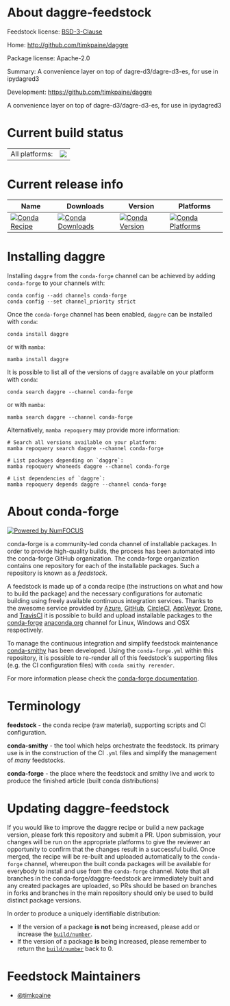 About daggre-feedstock
======================

Feedstock license: [BSD-3-Clause](https://github.com/conda-forge/daggre-feedstock/blob/main/LICENSE.txt)

Home: http://github.com/timkpaine/daggre

Package license: Apache-2.0

Summary: A convenience layer on top of dagre-d3/dagre-d3-es, for use in ipydagred3

Development: https://github.com/timkpaine/daggre

A convenience layer on top of dagre-d3/dagre-d3-es, for use in ipydagred3

Current build status
====================


<table><tr><td>All platforms:</td>
    <td>
      <a href="https://dev.azure.com/conda-forge/feedstock-builds/_build/latest?definitionId=22164&branchName=main">
        <img src="https://dev.azure.com/conda-forge/feedstock-builds/_apis/build/status/daggre-feedstock?branchName=main">
      </a>
    </td>
  </tr>
</table>

Current release info
====================

| Name | Downloads | Version | Platforms |
| --- | --- | --- | --- |
| [![Conda Recipe](https://img.shields.io/badge/recipe-daggre-green.svg)](https://anaconda.org/conda-forge/daggre) | [![Conda Downloads](https://img.shields.io/conda/dn/conda-forge/daggre.svg)](https://anaconda.org/conda-forge/daggre) | [![Conda Version](https://img.shields.io/conda/vn/conda-forge/daggre.svg)](https://anaconda.org/conda-forge/daggre) | [![Conda Platforms](https://img.shields.io/conda/pn/conda-forge/daggre.svg)](https://anaconda.org/conda-forge/daggre) |

Installing daggre
=================

Installing `daggre` from the `conda-forge` channel can be achieved by adding `conda-forge` to your channels with:

```
conda config --add channels conda-forge
conda config --set channel_priority strict
```

Once the `conda-forge` channel has been enabled, `daggre` can be installed with `conda`:

```
conda install daggre
```

or with `mamba`:

```
mamba install daggre
```

It is possible to list all of the versions of `daggre` available on your platform with `conda`:

```
conda search daggre --channel conda-forge
```

or with `mamba`:

```
mamba search daggre --channel conda-forge
```

Alternatively, `mamba repoquery` may provide more information:

```
# Search all versions available on your platform:
mamba repoquery search daggre --channel conda-forge

# List packages depending on `daggre`:
mamba repoquery whoneeds daggre --channel conda-forge

# List dependencies of `daggre`:
mamba repoquery depends daggre --channel conda-forge
```


About conda-forge
=================

[![Powered by
NumFOCUS](https://img.shields.io/badge/powered%20by-NumFOCUS-orange.svg?style=flat&colorA=E1523D&colorB=007D8A)](https://numfocus.org)

conda-forge is a community-led conda channel of installable packages.
In order to provide high-quality builds, the process has been automated into the
conda-forge GitHub organization. The conda-forge organization contains one repository
for each of the installable packages. Such a repository is known as a *feedstock*.

A feedstock is made up of a conda recipe (the instructions on what and how to build
the package) and the necessary configurations for automatic building using freely
available continuous integration services. Thanks to the awesome service provided by
[Azure](https://azure.microsoft.com/en-us/services/devops/), [GitHub](https://github.com/),
[CircleCI](https://circleci.com/), [AppVeyor](https://www.appveyor.com/),
[Drone](https://cloud.drone.io/welcome), and [TravisCI](https://travis-ci.com/)
it is possible to build and upload installable packages to the
[conda-forge](https://anaconda.org/conda-forge) [anaconda.org](https://anaconda.org/)
channel for Linux, Windows and OSX respectively.

To manage the continuous integration and simplify feedstock maintenance
[conda-smithy](https://github.com/conda-forge/conda-smithy) has been developed.
Using the ``conda-forge.yml`` within this repository, it is possible to re-render all of
this feedstock's supporting files (e.g. the CI configuration files) with ``conda smithy rerender``.

For more information please check the [conda-forge documentation](https://conda-forge.org/docs/).

Terminology
===========

**feedstock** - the conda recipe (raw material), supporting scripts and CI configuration.

**conda-smithy** - the tool which helps orchestrate the feedstock.
                   Its primary use is in the construction of the CI ``.yml`` files
                   and simplify the management of *many* feedstocks.

**conda-forge** - the place where the feedstock and smithy live and work to
                  produce the finished article (built conda distributions)


Updating daggre-feedstock
=========================

If you would like to improve the daggre recipe or build a new
package version, please fork this repository and submit a PR. Upon submission,
your changes will be run on the appropriate platforms to give the reviewer an
opportunity to confirm that the changes result in a successful build. Once
merged, the recipe will be re-built and uploaded automatically to the
`conda-forge` channel, whereupon the built conda packages will be available for
everybody to install and use from the `conda-forge` channel.
Note that all branches in the conda-forge/daggre-feedstock are
immediately built and any created packages are uploaded, so PRs should be based
on branches in forks and branches in the main repository should only be used to
build distinct package versions.

In order to produce a uniquely identifiable distribution:
 * If the version of a package **is not** being increased, please add or increase
   the [``build/number``](https://docs.conda.io/projects/conda-build/en/latest/resources/define-metadata.html#build-number-and-string).
 * If the version of a package **is** being increased, please remember to return
   the [``build/number``](https://docs.conda.io/projects/conda-build/en/latest/resources/define-metadata.html#build-number-and-string)
   back to 0.

Feedstock Maintainers
=====================

* [@timkpaine](https://github.com/timkpaine/)

